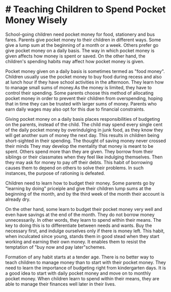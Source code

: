 # # Teaching Children to Spend Pocket Money Wisely

School-going children need pocket money for food, stationery and bus fares. Parents give pocket money to their children in different ways. Some give a lump sum at the beginning of a month or a week. Others prefer go give pocket money on a daily basis. The way in which pocket money is given affects how money is spent or saved. On the other hand, the children's spending habits may affect how pocket money is given.

Pocket money given on a daily basis is sometimes termed as "food money". Children usually use the pocket money to buy food during recess and also at lunch hour if they have school activities in the afternoon. They learn how to manage small sums of money.As the money is limited, they have to control their spending. Some parents choose this method of allocating pocket money in order to prevent their children from overspending, hoping that in time they can be trusted with larger sums of money. Parents who earn daily wages may also opt for this due to financial constraints.

Giving pocket money on a daily basis places responsibilities of budgeting on the parents, instead of the child. The child may spend every single cent of the daily pocket money by overindulging in junk food, as they know they will get another sum of money the next day. This results in children being short-sighted in their spending. The thought of saving money never crossed their minds They may develop the mentality that money is meant to be spent. Others spend more than they are given. They borrow from their siblings or their classmates when they feel like indulging themselves. Then they may ask for money to pay off their debts. This habit of borrowing causes them to depend on others to solve their problems. In such instances, the purpose of rationing is defeated.

Children need to learn how to budget their money. Some parents go by "learning by doing" priceiple and give their children lump sums at the beginning of the month, and by the third week of the month their account is already dry.

On the other hand, some learn to budget their pocket money very well and even have savings at the end of the month. They do not borrow money unnecessarily. In other words, they learn to spend within their means. The key to doing this is to differentiate between needs and wants. Buy the necessary first, and indulge ourselves only if there is money left. This habit, when inculcated since young, stands them in good stead when they start working and earning their own money. It enables them to resist the temptation of "buy now and pay later"schemes.

Formation of any habit starts at a tender age. There is no better way to teach children to manage money than to start with their pocket money. They need to learn the importance of budgeting right from kindergarten days. It is a good idea to start with daily pocket money and move on to monthly pocket money. When children learn to spend within their means, they are able to manage their finances well later in their lives.

